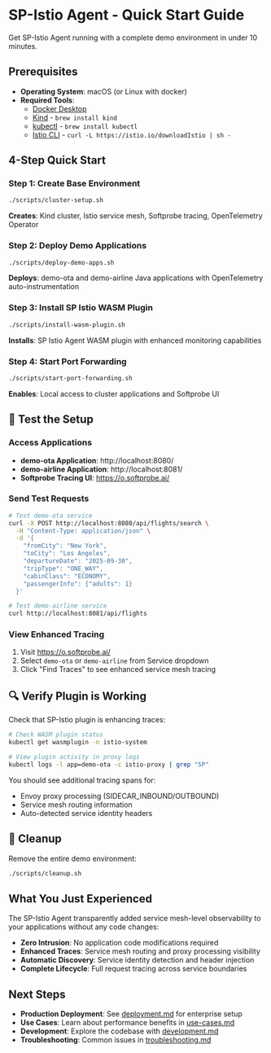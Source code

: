 # SP-Istio Agent - Quick Start Guide

Get SP-Istio Agent running with a complete demo environment in under 10 minutes.

## Prerequisites

- **Operating System**: macOS (or Linux with docker)
- **Required Tools**:
  - [Docker Desktop](https://www.docker.com/products/docker-desktop)
  - [Kind](https://kind.sigs.k8s.io/) - `brew install kind`
  - [kubectl](https://kubernetes.io/docs/tasks/tools/install-kubectl-macos/) - `brew install kubectl`
  - [Istio CLI](https://istio.io/latest/docs/setup/getting-started/#download) - `curl -L https://istio.io/downloadIstio | sh -`

## 4-Step Quick Start

### Step 1: Create Base Environment
```bash
./scripts/cluster-setup.sh
```
**Creates**: Kind cluster, Istio service mesh, Softprobe tracing, OpenTelemetry Operator

### Step 2: Deploy Demo Applications  
```bash
./scripts/deploy-demo-apps.sh
```
**Deploys**: demo-ota and demo-airline Java applications with OpenTelemetry auto-instrumentation

### Step 3: Install SP Istio WASM Plugin
```bash
./scripts/install-wasm-plugin.sh
```
**Installs**: SP Istio Agent WASM plugin with enhanced monitoring capabilities

### Step 4: Start Port Forwarding
```bash
./scripts/start-port-forwarding.sh
```
**Enables**: Local access to cluster applications and Softprobe UI

## 🎯 Test the Setup

### Access Applications
- **demo-ota Application**: http://localhost:8080/
- **demo-airline Application**: http://localhost:8081/
- **Softprobe Tracing UI**: https://o.softprobe.ai/

### Send Test Requests
```bash
# Test demo-ota service
curl -X POST http://localhost:8080/api/flights/search \
  -H "Content-Type: application/json" \
  -d '{
    "fromCity": "New York",
    "toCity": "Los Angeles", 
    "departureDate": "2025-09-30",
    "tripType": "ONE_WAY",
    "cabinClass": "ECONOMY",
    "passengerInfo": {"adults": 1}
  }'

# Test demo-airline service
curl http://localhost:8081/api/flights
```

### View Enhanced Tracing
1. Visit https://o.softprobe.ai/
2. Select `demo-ota` or `demo-airline` from Service dropdown
3. Click "Find Traces" to see enhanced service mesh tracing

## 🔍 Verify Plugin is Working

Check that SP-Istio plugin is enhancing traces:

```bash
# Check WASM plugin status
kubectl get wasmplugin -n istio-system

# View plugin activity in proxy logs
kubectl logs -l app=demo-ota -c istio-proxy | grep "SP"
```

You should see additional tracing spans for:
- Envoy proxy processing (SIDECAR_INBOUND/OUTBOUND)
- Service mesh routing information  
- Auto-detected service identity headers

## 🧹 Cleanup

Remove the entire demo environment:
```bash
./scripts/cleanup.sh
```

## What You Just Experienced

The SP-Istio Agent transparently added service mesh-level observability to your applications without any code changes:

- **Zero Intrusion**: No application code modifications required
- **Enhanced Traces**: Service mesh routing and proxy processing visibility
- **Automatic Discovery**: Service identity detection and header injection
- **Complete Lifecycle**: Full request tracing across service boundaries

## Next Steps

- **Production Deployment**: See [deployment.md](deployment.md) for enterprise setup
- **Use Cases**: Learn about performance benefits in [use-cases.md](use-cases.md)  
- **Development**: Explore the codebase with [development.md](development.md)
- **Troubleshooting**: Common issues in [troubleshooting.md](troubleshooting.md)